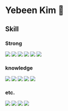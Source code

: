 # Yebeen Kim 👋


## Skill
### Strong
<a href="/README.md#AWS"><img src="https://img.shields.io/badge/Amazon_AWS-FF9900?style=for-the-badge&logo=amazonaws&logoColor=white"/></a>
<a href="/README.md#Shell"><img src="https://img.shields.io/badge/Shell_Script-121011?style=for-the-badge&logo=gnu-bash&logoColor=white"/></a>
<a href="/README.md#Python"><img src="https://img.shields.io/badge/Python-3776AB?style=for-the-badge&logo=python&logoColor=white"/></a>
<a href="/README.md#Linux"><img src="https://img.shields.io/badge/Linux-FCC624?style=for-the-badge&logo=linux&logoColor=black"/></a>
<a href="/README.md#Docker"><img src="https://img.shields.io/badge/docker-%230db7ed.svg?style=for-the-badge&logo=docker&logoColor=white"/></a>
<a href="/README.md#Grafana"><img src="https://img.shields.io/badge/grafana-%23F46800.svg?style=for-the-badge&logo=grafana&logoColor=white"/></a>


### knowledge
<a href="/README.md#Databricks"><img src="https://img.shields.io/badge/Databricks-FF3621?style=for-the-badge&logo=Databricks&logoColor=white"/></a>
<a href="/README.md#Terraform"><img src="https://img.shields.io/badge/terraform-%235835CC.svg?style=for-the-badge&logo=terraform&logoColor=white"/></a>
<a href="/README.md#Prometheus"><img src="https://img.shields.io/badge/Prometheus-E6522C?style=for-the-badge&logo=Prometheus&logoColor=white"/></a>
<a href="/README.md#Elasticsearch"><img src="https://img.shields.io/badge/Elastic_Search-005571?style=for-the-badge&logo=elasticsearch&logoColor=white"/></a>
<a href="/README.md#Spark"><img src="https://img.shields.io/badge/Apache_Spark-FFFFFF?style=for-the-badge&logo=apachespark&logoColor=#E35A16"/></a>

### etc.
<a href="/README.md#Kubernetes"><img src="https://img.shields.io/badge/kubernetes-%23326ce5.svg?style=for-the-badge&logo=kubernetes&logoColor=white"/></a>
<a href="/README.md#Confluence"><img src="https://img.shields.io/badge/confluence-%23172BF4.svg?style=for-the-badge&logo=confluence&logoColor=white"/></a>
<a href="/README.md#Powershell"><img src="https://img.shields.io/badge/Powershell-2CA5E0?style=for-the-badge&logo=powershell&logoColor=white"/></a>
<a href="/README.md#Jira"><img src="https://img.shields.io/badge/Jira-0052CC?style=for-the-badge&logo=Jira&logoColor=white"/></a>

  
<!--
**kyeeah/kyeeah** is a ✨ _special_ ✨ repository because its `README.md` (this file) appears on your GitHub profile.

Here are some ideas to get you started:

- 🔭 I’m currently working on ...
- 🌱 I’m currently learning ...
- 👯 I’m looking to collaborate on ...
- 🤔 I’m looking for help with ...
- 💬 Ask me about ...
- 📫 How to reach me: ...
- 😄 Pronouns: ...
- ⚡ Fun fact: ...
-->
